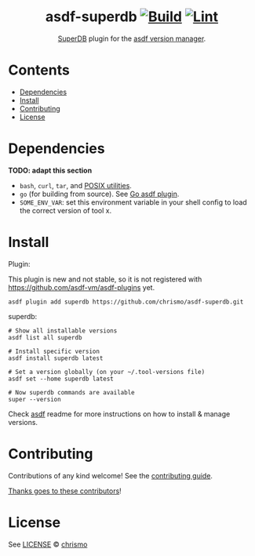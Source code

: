 <div align="center">

# asdf-superdb [![Build](https://github.com/chrismo/asdf-superdb/actions/workflows/build.yml/badge.svg)](https://github.com/chrismo/asdf-superdb/actions/workflows/build.yml) [![Lint](https://github.com/chrismo/asdf-superdb/actions/workflows/lint.yml/badge.svg)](https://github.com/chrismo/asdf-superdb/actions/workflows/lint.yml)

[SuperDB](https://superdb.org/) plugin for the [asdf version manager](https://asdf-vm.com).

</div>

# Contents

- [Dependencies](#dependencies)
- [Install](#install)
- [Contributing](#contributing)
- [License](#license)

# Dependencies

**TODO: adapt this section**

- `bash`, `curl`, `tar`, and [POSIX utilities](https://pubs.opengroup.org/onlinepubs/9699919799/idx/utilities.html).
- `go` (for building from source). See [Go asdf plugin](https://github.com/asdf-community/asdf-golang?tab=readme-ov-file#install).
- `SOME_ENV_VAR`: set this environment variable in your shell config to load the correct version of tool x.

# Install

Plugin:

This plugin is new and not stable, so it is not registered with
https://github.com/asdf-vm/asdf-plugins yet.

```shell
asdf plugin add superdb https://github.com/chrismo/asdf-superdb.git
```

superdb:

```shell
# Show all installable versions
asdf list all superdb

# Install specific version
asdf install superdb latest

# Set a version globally (on your ~/.tool-versions file)
asdf set --home superdb latest

# Now superdb commands are available
super --version
```

Check [asdf](https://github.com/asdf-vm/asdf) readme for more instructions on how to
install & manage versions.

# Contributing

Contributions of any kind welcome! See the [contributing guide](contributing.md).

[Thanks goes to these contributors](https://github.com/chrismo/asdf-superdb/graphs/contributors)!

# License

See [LICENSE](LICENSE) © [chrismo](https://github.com/chrismo/)
